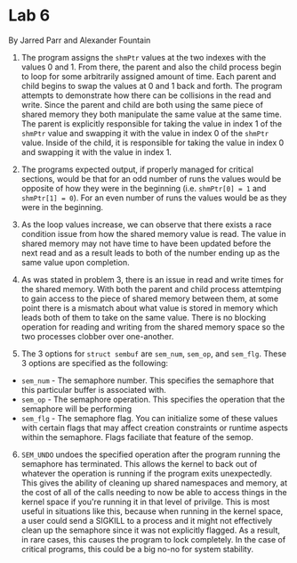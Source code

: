 # Lab 6
By Jarred Parr and Alexander Fountain

1. The program assigns the `shmPtr` values at the two indexes with the values 0 and 1. From there, the parent and also the child process begin to loop for some arbitrarily assigned amount of time. Each parent and child begins to swap the values at 0 and 1 back and forth. The program attempts to demonstrate how there can be collisions in the read and write. Since the parent and child are both using the same piece of shared memory they both manipulate the same value at the same time. The parent is explicitly responsible for taking the value in index 1 of the `shmPtr` value and swapping it with the value in index 0 of the `shmPtr` value. Inside of the child, it is responsible for taking the value in index 0 and swapping it with the value in index 1.

2. The programs expected output, if properly managed for critical sections, would be that for an odd number of runs the values would be opposite of how they were in the beginning (i.e. `shmPtr[0] = 1` and `shmPtr[1] = 0`). For an even number of runs the values would be as they were in the beginning.

3. As the loop values increase, we can observe that there exists a race condition issue from how the shared memory value is read. The value in shared memory may not have time to have been updated before the next read and as a result leads to both of the number ending up as the same value upon completion.

4. As was stated in problem 3, there is an issue in read and write times for the shared memory. With both the parent and child process attemtping to gain access to the piece of shared memory between them, at some point there is a mismatch about what value is stored in memory which leads both of them to take on the same value. There is no blocking operation for reading and writing from the shared memory space so the two processes clobber over one-another.

5. The 3 options for `struct sembuf` are `sem_num`, `sem_op`, and `sem_flg`. These 3 options are specified as the following:
  - `sem_num` - The semaphore number. This specifies the semaphore that this particular buffer is associated with.
  - `sem_op` - The semaphore operation. This specifies the operation that the semaphore will be performing
  - `sem_flg` - The semaphore flag. You can initialize some of these values with certain flags that may affect creation constraints or runtime aspects within the semaphore. Flags faciliate that feature of the semop.

  6. `SEM_UNDO` undoes the specified operation after the program running the semaphore has terminated. This allows the kernel to back out of whatever the operation is running if the program exits unexpectedly. This gives the ability of cleaning up shared namespaces and memory, at the cost of all of the calls needing to now be able to access things in the kernel space if you're running it in that level of privilge. This is most useful in situations like this, because when running in the kernel space, a user could send a SIGKILL to a process and it might not effectively clean up the semaphore since it was not explicitly flagged. As a result, in rare cases, this causes the program to lock completely. In the case of critical programs, this could be a big no-no for system stability.
